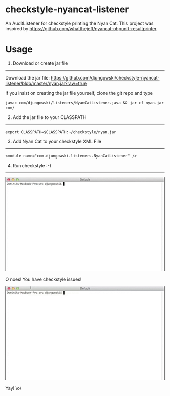 checkstyle-nyancat-listener
===========================
An AuditListener for checkstyle printing the Nyan Cat. This project was inspired by https://github.com/whatthejeff/nyancat-phpunit-resultprinter


Usage
=====

1. Download or create jar file
------------------------------

Download the jar file: https://github.com/djungowski/checkstyle-nyancat-listener/blob/master/nyan.jar?raw=true

If you insist on creating the jar file yourself, clone the git repo and type

	javac com/djungowski/listeners/NyanCatListener.java && jar cf nyan.jar com/


2. Add the jar file to your CLASSPATH
-------------------------------------

	export CLASSPATH=$CLASSPATH:~/checkstyle/nyan.jar


3. Add Nyan Cat to your checkstyle XML File
-------------------------------------------

	<module name="com.djungowski.listeners.NyanCatListener" />


4. Run checkstyle :-)
---------------------

[![Nyan Cat: Success!](https://github.com/djungowski/checkstyle-nyancat-listener/raw/master/nyan-fail.gif)](https://github.com/djungowski/checkstyle-nyancat-listener/raw/master/nyan-fail.gif)

O noes! You have checkstyle issues!

[![Nyan Cat: Success!](https://github.com/djungowski/checkstyle-nyancat-listener/raw/master/nyan-success.gif)](https://github.com/djungowski/checkstyle-nyancat-listener/raw/master/nyan-success.gif)

Yay! \o/
